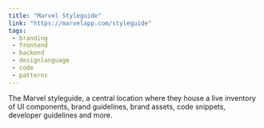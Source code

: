 ```yaml
---
title: "Marvel Styleguide"
link: "https://marvelapp.com/styleguide"
tags:
 - branding
 - frontend
 - backend
 - designlanguage
 - code
 - patterns
---
```


The Marvel styleguide, a central location where they house a live inventory of UI components, brand guidelines, brand assets, code snippets, developer guidelines and more.

